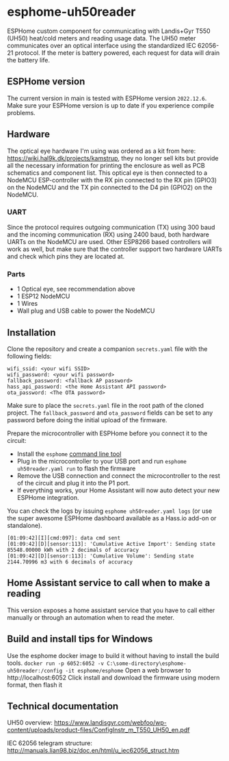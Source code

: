# esphome-uh50reader
ESPHome custom component for communicating with Landis+Gyr T550 (UH50) heat/cold meters and reading usage data. The UH50 meter communicates over an optical interface using the standardized IEC 62056-21 protocol. If the meter is battery powered, each request for data will drain the battery life. 

## ESPHome version
The current version in main is tested with ESPHome version `2022.12.6`. Make sure your ESPHome version is up to date if you experience compile problems.

## Hardware
The optical eye hardware I'm using was ordered as a kit from here: https://wiki.hal9k.dk/projects/kamstrup, they no longer sell kits but provide all the necessary information for printing the enclosure as well as PCB schematics and component list. This optical eye is then connected to a NodeMCU ESP-controller with the RX pin connected to the RX pin (GPIO3) on the NodeMCU and the TX pin connected to the D4 pin (GPIO2) on the NodeMCU.

### UART
Since the protocol requires outgoing communication (TX) using 300 baud and the incoming communication (RX) using 2400 baud, both hardware UARTs on the NodeMCU are used. Other ESP8266 based controllers will work as well, but make sure that the controller support two hardware UARTs and check which pins they are located at.

### Parts
- 1 Optical eye, see recommendation above
- 1 ESP12 NodeMCU
- 1 Wires
- Wall plug and USB cable to power the NodeMCU

## Installation
Clone the repository and create a companion `secrets.yaml` file with the following fields:
```
wifi_ssid: <your wifi SSID>
wifi_password: <your wifi password>
fallback_password: <fallback AP password>
hass_api_password: <the Home Assistant API password>
ota_password: <The OTA password>
```
Make sure to place the `secrets.yaml` file in the root path of the cloned project. The `fallback_password` and `ota_password` fields can be set to any password before doing the initial upload of the firmware.

Prepare the microcontroller with ESPHome before you connect it to the circuit:
- Install the `esphome` [command line tool](https://esphome.io/guides/getting_started_command_line.html)
- Plug in the microcontroller to your USB port and run `esphome uh50reader.yaml run` to flash the firmware
- Remove the USB connection and connect the microcontroller to the rest of the circuit and plug it into the P1 port.
- If everything works, your Home Assistant will now auto detect your new ESPHome integration.

You can check the logs by issuing `esphome uh50reader.yaml logs` (or use the super awesome ESPHome dashboard available as a Hass.io add-on or standalone). 
```
[01:09:42][I][cmd:097]: data cmd sent
[01:09:42][D][sensor:113]: 'Cumulative Active Import': Sending state 85548.00000 kWh with 2 decimals of accuracy
[01:09:42][D][sensor:113]: 'Cumulative Volume': Sending state 2144.70996 m3 with 6 decimals of accuracy
```

## Home Assistant service to call when to make a reading

This version exposes a home assistant service that you have to call either manually or through an automation when to read the meter.

## Build and install tips for Windows

Use the esphome docker image to build it without having to install the build tools.
```docker run -p 6052:6052 -v C:\some-directory\esphome-uh50reader:/config -it esphome/esphome```
Open a web browser to http://localhost:6052
Click install and download the firmware using modern format, then flash it

## Technical documentation
UH50 overview:
https://www.landisgyr.com/webfoo/wp-content/uploads/product-files/ConfigInstr_m_T550_UH50_en.pdf

IEC 62056 telegram structure:
http://manuals.lian98.biz/doc.en/html/u_iec62056_struct.htm
